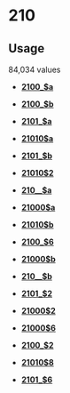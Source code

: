 # 210

## Usage

84,034 values

-   **[2100\_$a](../../tags/210/2100_a-1.md)**  

-   **[2100\_$b](../../tags/210/2100_b-2.md)**  

-   **[2101\_$a](../../tags/210/2101_a-3.md)**  

-   **[21010$a](../../tags/210/21010a-4.md)**  

-   **[2101\_$b](../../tags/210/2101_b-5.md)**  

-   **[21010$2](../../tags/210/210102-6.md)**  

-   **[210\_\_$a](../../tags/210/210__a-7.md)**  

-   **[21000$a](../../tags/210/21000a-8.md)**  

-   **[21010$b](../../tags/210/21010b-9.md)**  

-   **[2100\_$6](../../tags/210/2100_6-10.md)**  

-   **[21000$b](../../tags/210/21000b-11.md)**  

-   **[210\_\_$b](../../tags/210/210__b-12.md)**  

-   **[2101\_$2](../../tags/210/2101_2-13.md)**  

-   **[21000$2](../../tags/210/210002-14.md)**  

-   **[21000$6](../../tags/210/210006-15.md)**  

-   **[2100\_$2](../../tags/210/2100_2-16.md)**  

-   **[21010$8](../../tags/210/210108-17.md)**  

-   **[2101\_$6](../../tags/210/2101_6-18.md)**  


